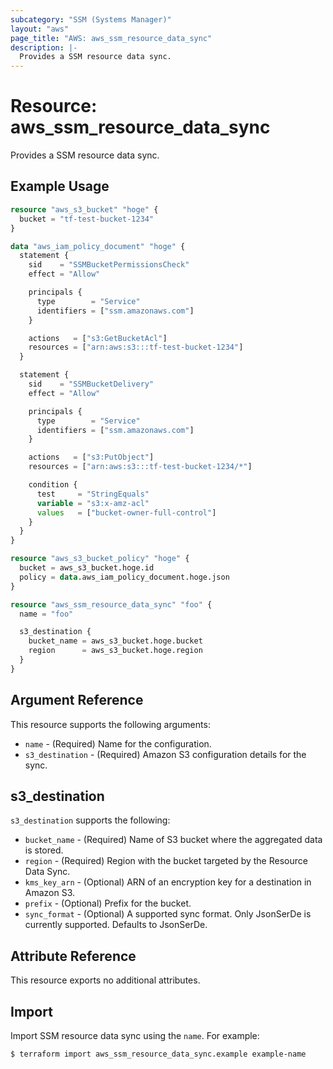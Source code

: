 ```yaml
---
subcategory: "SSM (Systems Manager)"
layout: "aws"
page_title: "AWS: aws_ssm_resource_data_sync"
description: |-
  Provides a SSM resource data sync.
---
```


# Resource: aws_ssm_resource_data_sync

Provides a SSM resource data sync.

## Example Usage

```terraform
resource "aws_s3_bucket" "hoge" {
  bucket = "tf-test-bucket-1234"
}

data "aws_iam_policy_document" "hoge" {
  statement {
    sid    = "SSMBucketPermissionsCheck"
    effect = "Allow"

    principals {
      type        = "Service"
      identifiers = ["ssm.amazonaws.com"]
    }

    actions   = ["s3:GetBucketAcl"]
    resources = ["arn:aws:s3:::tf-test-bucket-1234"]
  }

  statement {
    sid    = "SSMBucketDelivery"
    effect = "Allow"

    principals {
      type        = "Service"
      identifiers = ["ssm.amazonaws.com"]
    }

    actions   = ["s3:PutObject"]
    resources = ["arn:aws:s3:::tf-test-bucket-1234/*"]

    condition {
      test     = "StringEquals"
      variable = "s3:x-amz-acl"
      values   = ["bucket-owner-full-control"]
    }
  }
}

resource "aws_s3_bucket_policy" "hoge" {
  bucket = aws_s3_bucket.hoge.id
  policy = data.aws_iam_policy_document.hoge.json
}

resource "aws_ssm_resource_data_sync" "foo" {
  name = "foo"

  s3_destination {
    bucket_name = aws_s3_bucket.hoge.bucket
    region      = aws_s3_bucket.hoge.region
  }
}
```

## Argument Reference

This resource supports the following arguments:

* `name` - (Required) Name for the configuration.
* `s3_destination` - (Required) Amazon S3 configuration details for the sync.

## s3_destination

`s3_destination` supports the following:

* `bucket_name` - (Required) Name of S3 bucket where the aggregated data is stored.
* `region` - (Required) Region with the bucket targeted by the Resource Data Sync.
* `kms_key_arn` - (Optional) ARN of an encryption key for a destination in Amazon S3.
* `prefix` - (Optional) Prefix for the bucket.
* `sync_format` - (Optional) A supported sync format. Only JsonSerDe is currently supported. Defaults to JsonSerDe.

## Attribute Reference

This resource exports no additional attributes.

## Import

Import SSM resource data sync using the `name`. For example:

```
$ terraform import aws_ssm_resource_data_sync.example example-name
```
